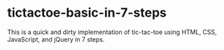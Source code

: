 # tictactoe-basic-in-7-steps
This is a quick and dirty implementation of tic-tac-toe using HTML, CSS, JavaScript, and jQuery in 7 steps.
